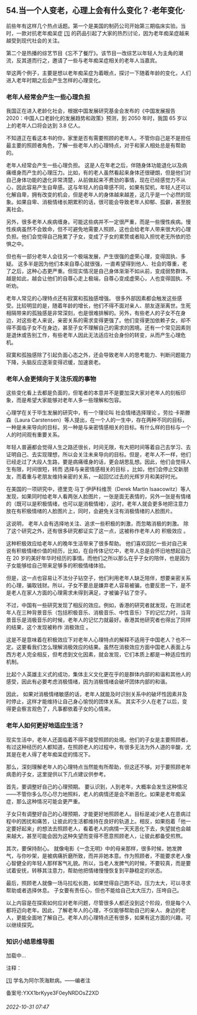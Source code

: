 ## 54.当一个人变老，心理上会有什么变化？·老年变化·
前些年有这样几个热点话题。第一个是美国的制药公司开始第三期临床实验。当时，一款对抗老年痴呆症
  [[1]](#notef1) 的药品引起了大家的热烈讨论，因为老年痴呆症越来越受到现代社会的关注。



第二个是热播的综艺节目《忘不了餐厅》。该节目一改综艺以年轻人为主角的潮流，反其道而行之，邀请了一些与老年痴呆症相关的老年人当嘉宾。



举这两个例子，主要是想以老年痴呆症为着眼点，探讨一下随着年龄的变化，人们进入老年时期之后会产生怎样的心理变化。



### 老年人经常会产生一些心理负担


我国正在进入老龄化社会，根据中国发展研究基金会发布的《中国发展报告 2020：中国人口老龄化的发展趋势和政策》预测，到 2050 年时，我国 65 岁以上的老年人口将会达到 3.8 亿人。



不知道正在看这本书的你，家里是否有需要照顾的老年人。不管你自己是不是担任最主要的照顾者角色，了解一些老年人的心理特点，对于和家人相处总是有帮助的。



老年人经常会产生一些心理负担。
 这是人在年老之后，伴随身体功能退化以及病痛缠身而产生的心理压力。比如，有的老人虽然看起来身体还很硬朗，但是他们对自己身体功能的退化非常清楚，从前做起来不费劲的事情，现在已经感觉力不从心，因此容易产生自卑感。这与年轻人的自卑感不同，如果有契机，年轻人还可以化解自卑，拥有改变的机会，但是老年人的身体越来越差，这几乎是一个必然的现象。如果自卑、消极情绪长期累积的话，很可能会导致老年人抑郁、孤僻，甚至脱离社会。



另外，很多老年人疾病缠身。可能这些病并不一定很严重，而是一些慢性疾病。慢性疾病虽然不会致命，但不可避免地需要人照顾，这也会给老年人带来很大的心理负担。他们会觉得自己拖累了子女，变成了子女的累赘或者陷入担忧老无所依的恐惧之中。



但也有一部分老年人会往另一个极端发展，产生很强的虚荣心理，变得固执、多疑。
 这多半是因为他们本来自尊心就很强，一直希望得到他人、社会的尊重，老了之后，这种心态更严重。但现实情况是自己身体渐渐不如从前，变成弱势群体。越是如此，越会让他们的自尊心走上极端，自尊心变成虚荣心，人也变得固执、不听劝。



老年人常见的心理特点还有寂寞和孤独感增强。
 很多外部因素都会触发这些感受。比较明显的是，随着年龄的增长，他们不得不面对亲人、朋友逐渐离世。生死相隔带来的孤独感是非常深刻，也是很难排解的。另外，有些老人的子女不在身边，对这些老人来说，亲密关系的需求变得更强了。他们变得更加依赖子女，却不得不面临子女不在身边，甚至子女不理解自己的需求的困境。还有一个常见因素则是退休或告别工作，有些老年人因此无法适应社会身份的转变，从而产生心理危机。



寂寞和孤独感除了引起负面心态之外，还会导致老年人的思考能力、判断问题能力下降，头脑反应逐渐变得迟缓，加速衰老。



### 老年人会更倾向于关注乐观的事物


这些变化看上去都是负面的，但笔者的本意并不是要加深大家对老年人的刻板印象，而是希望大家能够对老年人多一些理解和包容。



心理学在关于毕生发展的研究中，有一个理论叫
 社会情绪选择理论
 。劳拉·卡斯滕森（Laura Carstensen）等人提出，在一个人的一生中，存在两种不同的目标，一种是未来导向的目标，另一种是与亲密情感相关的目标。有什么样的目标与一个人的时间观有重要关系。



年轻人普遍都会觉得人生之路还很长，时间无限，有大把时间等着自己去学习、去证明自己、去实现理想，所以会关注未来导向的目标。但是，老年人不一样，他们已经走过了大段人生路，要是病痛缠身的话，更会胡思乱想。因此，他们会觉得人生有限，时间很短，转而
 选择与亲密情感相关的目标
 。比如，他们会停止交新朋友，而着重与老朋友维持亲密的关系，一起回忆过去的光辉岁月和美好时光。



在美国的一项研究中，德里克·马丁·伊萨科维茨（Derek Martin Isaacowitz）等人发现，如果同时给老年人看两张人脸图片，一张是面无表情的，另外一张是有情绪的（既可以是积极情绪，也可以是消极情绪），这时，老年人就会更多地把注意力放在有积极情绪的人脸图片上，同时，会避免关注有消极情绪的人脸图片。



这说明，
 老年人会有选择地关注、追求一些积极的刺激，而忽略消极的刺激。
 除了这个研究之外，还有很多研究都证实了这一点，这被称作老年人的
 积极效应
 。



这种积极效应给老年人的晚年生活带来了很多帮助。
 他们喜欢回忆一些对自己来说有积极情绪价值的经历，比如，在自传体记忆中，老年人总是会怀旧地想起自己在 20 岁的美好年华时经历的事情。而他们之所以那么在乎子女的陪伴，也是因为子女能够给自己带来足够多的积极情绪体验。



但是，这一点也容易让不法分子钻空子，他们利用老年人缺乏陪伴，想要亲密关系的心理，骗取钱财。所以，子女不要总是嫌弃老人容易被骗，也要反思一下，是不是老人在家人方面的心理需求未得到满足，才被骗子钻了空子。



不过，中国有一些研究发现了相反的效应。例如，香港的研究者就发现，在测试老年人在三种背景音乐（包括积极音乐、消极音乐、中性音乐）下的记忆力时，当背景音乐是消极音乐的时候，老年人的记忆力就最好。香港其他研究者也得出了同样的结果，这个发现被称作
 消极效应
 。



这是不是意味着在积极效应下对老年人心理特点的解释不适用于中国老人？也不一定。这要看我们怎么理解消极效应的结果。虽然在消极效应方面中国老人表面上与西方老人完全相反，但考虑到文化因素，就会发现，它们本质上都是一种适应性的机制。



比起个人英雄主义式的成功，集体主义文化更在乎的是群体内部的和谐和其他人的感受，因此有必要考虑消极情绪，因为消极情绪会破坏团体内部的和谐。



因此，
 如果对消极情绪敏感的话，老年人就能及时识别关系中的破坏性因素并及时停止，这样才能维持让自己身心愉悦的团体关系。
 其实不少人在老了以后，变得更会察言观色了，凡事都依着子女的心情来。



### 老年人如何更好地适应生活？


现实生活中，老年人还面临着不得不接受照顾的处境。他们的子女是主要照顾者，有过这种经历的人都知道，在照顾老人的过程中，有很多无法为外人道的辛酸，尤其是在老人得了老年痴呆症的情况下。



那么，深刻理解老年人的心理特点当然能有所帮助，但这还不够。对于要照顾老年病患的子女，这里提供以下几点建议供参考。



首先，要调整好自己的心理预期。
 要认识到，人到老年，大概率会发生这种情况——不管你多么尽心尽力地照料，老人的病情还是会不断恶化。如果是老年痴呆症，那么这种情况可能会更严重。



子女只有调整好自己的心理预期，才能更好地照顾老人。目标是减少老人在患病过程中的困扰和痛苦，让彼此的生活都维持在良好的轨道上。相反，如果抱着「他一定要好起来」的想法去照顾老人，看着老人的病情一天天恶化下去，失望就也会越来越大，甚至可能会因为这种失望而变得不愿意照顾老人，让彼此都备受煎熬。



其次，要保持耐心。
 就像电影《一念无明》中的母亲那样，很多时候，她发脾气，与你吵架，是被病痛折磨所致，而并非她本意。作为照顾者，不能要求老人像心智健全的年轻人那样客气礼貌。所以，当老人发脾气的时候，不要较真，而是要试着安抚，转移其注意力，帮助他把情绪慢慢恢复到平静稳定的状态。



最后，照顾老人就像一场马拉松长跑，如果觉得自己跑不动，压力太大，可以寻求帮助或者选择休息。
 子女要有责任心，但也不能给自己太大压力，压垮自己。



以上内容是在探索如何应对老年问题，尽管很多人都还没到这个阶段，但是每个人都将迈向老年。因此，了解老年人的心理，不仅能够帮助自己的亲人、身边的老人，更能全面地了解自己。老年人的心理特点还有很多，如果有这方面的兴趣，可以继续探究。



### 知识小结思维导图


![]()加载中...

注释：



[[1]](#note1) 学名为阿尔茨海默病。——编者注



备案号:YXX1brKyye3F0eyNRDOsZ2XD


###### 2022-10-31 07:47
